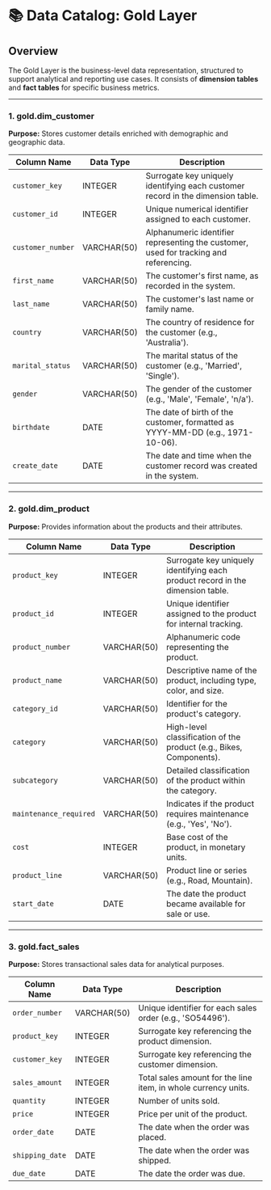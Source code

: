 # 📚 Data Catalog: Gold Layer

## Overview
The Gold Layer is the business-level data representation, structured to support analytical and reporting use cases. It consists of **dimension tables** and **fact tables** for specific business metrics.

---

### 1. **gold.dim_customer**
**Purpose:** Stores customer details enriched with demographic and geographic data.

| Column Name      | Data Type     | Description                                                                                   |
|------------------|---------------|-----------------------------------------------------------------------------------------------|
| `customer_key`     | INTEGER       | Surrogate key uniquely identifying each customer record in the dimension table.               |
| `customer_id`      | INTEGER       | Unique numerical identifier assigned to each customer.                                        |
| `customer_number`  | VARCHAR(50)   | Alphanumeric identifier representing the customer, used for tracking and referencing.         |
| `first_name`       | VARCHAR(50)   | The customer's first name, as recorded in the system.                                         |
| `last_name`        | VARCHAR(50)   | The customer's last name or family name.                                                      |
| `country`          | VARCHAR(50)   | The country of residence for the customer (e.g., 'Australia').                                |
| `marital_status`   | VARCHAR(50)   | The marital status of the customer (e.g., 'Married', 'Single').                               |
| `gender`           | VARCHAR(50)   | The gender of the customer (e.g., 'Male', 'Female', 'n/a').                                   |
| `birthdate`        | DATE          | The date of birth of the customer, formatted as YYYY-MM-DD (e.g., 1971-10-06).                |
| `create_date`      | DATE          | The date and time when the customer record was created in the system.                         |

---

### 2. **gold.dim_product**
**Purpose:** Provides information about the products and their attributes.

| Column Name          | Data Type     | Description                                                                                   |
|----------------------|---------------|-----------------------------------------------------------------------------------------------|
| `product_key`          | INTEGER       | Surrogate key uniquely identifying each product record in the dimension table.                |
| `product_id`           | INTEGER       | Unique identifier assigned to the product for internal tracking.                              |
| `product_number`       | VARCHAR(50)   | Alphanumeric code representing the product.                                                   |
| `product_name`         | VARCHAR(50)   | Descriptive name of the product, including type, color, and size.                             |
| `category_id`          | VARCHAR(50)   | Identifier for the product's category.                                                        |
| `category`             | VARCHAR(50)   | High-level classification of the product (e.g., Bikes, Components).                           |
| `subcategory`          | VARCHAR(50)   | Detailed classification of the product within the category.                                   |
| `maintenance_required` | VARCHAR(50)   | Indicates if the product requires maintenance (e.g., 'Yes', 'No').                            |
| `cost`                 | INTEGER       | Base cost of the product, in monetary units.                                                  |
| `product_line`         | VARCHAR(50)   | Product line or series (e.g., Road, Mountain).                                                |
| `start_date`           | DATE          | The date the product became available for sale or use.                                        |

---

### 3. **gold.fact_sales**
**Purpose:** Stores transactional sales data for analytical purposes.

| Column Name     | Data Type     | Description                                                                                   |
|-----------------|---------------|-----------------------------------------------------------------------------------------------|
| `order_number`    | VARCHAR(50)   | Unique identifier for each sales order (e.g., 'SO54496').                                     |
| `product_key`     | INTEGER       | Surrogate key referencing the product dimension.                                               |
| `customer_key`    | INTEGER       | Surrogate key referencing the customer dimension.                                              |
| `sales_amount`    | INTEGER       | Total sales amount for the line item, in whole currency units.                                |
| `quantity`        | INTEGER       | Number of units sold.                                                                         |
| `price`           | INTEGER       | Price per unit of the product.                                                                |
| `order_date`      | DATE          | The date when the order was placed.                                                           |
| `shipping_date`   | DATE          | The date when the order was shipped.                                                          |
| `due_date`        | DATE          | The date the order was due.                                                                   |